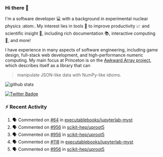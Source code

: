 ### Hi there 👋 

I'm a software developer 💻 with a background in experimental nuclear physics :atom:. My interest lies in tools :wrench: to improve productivity :chart_with_upwards_trend: and scientific insight :telescope:, including rich documentation 📚, interactive computing 🧮, and more! 

I have experience in many aspects of software engineering, including game design, full-stack web development, and high-performance numeric computing. My main focus at Princeton is on the [Awkward Array project](awkward-array.org/), which describes itself as a library that can 
> manipulate JSON-like data with NumPy-like idioms.

![github stats](https://github-readme-stats.vercel.app/api?username=agoose77&show_icons=true&hide_rank=true&hide_title=true&bg_color=30,e76445,904e95&text_color=efe3ec&icon_color=efe3ec)
<!--
**agoose77/agoose77** is a ✨ _special_ ✨ repository because its `README.md` (this file) appears on your GitHub profile.

Here are some ideas to get you started:

- 🔭 I’m currently working on ...
- 🌱 I’m currently learning ...
- 👯 I’m looking to collaborate on ...
- 🤔 I’m looking for help with ...
- 💬 Ask me about ...
- 📫 How to reach me: ...
- 😄 Pronouns: ...
- ⚡ Fun fact: ...
-->

[![Twitter Badge](https://img.shields.io/twitter/follow/agoose77?style=flat-square&logo=Twitter&logoColor=white&color=cornflowerblue)](https://twitter.com/agoose77)

### :zap: Recent Activity

<!--START_SECTION:activity-->
1. 🗣 Commented on [#64](https://github.com/executablebooks/jupyterlab-myst/issues/64#issuecomment-1721340560) in [executablebooks/jupyterlab-myst](https://github.com/executablebooks/jupyterlab-myst)
2. 🗣 Commented on [#956](https://github.com/scikit-hep/uproot5/pull/956#issuecomment-1721171973) in [scikit-hep/uproot5](https://github.com/scikit-hep/uproot5)
3. 🗣 Commented on [#956](https://github.com/scikit-hep/uproot5/pull/956#issuecomment-1719922159) in [scikit-hep/uproot5](https://github.com/scikit-hep/uproot5)
4. 🗣 Commented on [#118](https://github.com/executablebooks/jupyterlab-myst/pull/118#issuecomment-1719348077) in [executablebooks/jupyterlab-myst](https://github.com/executablebooks/jupyterlab-myst)
5. 🗣 Commented on [#956](https://github.com/scikit-hep/uproot5/pull/956#issuecomment-1719324731) in [scikit-hep/uproot5](https://github.com/scikit-hep/uproot5)
<!--END_SECTION:activity-->
